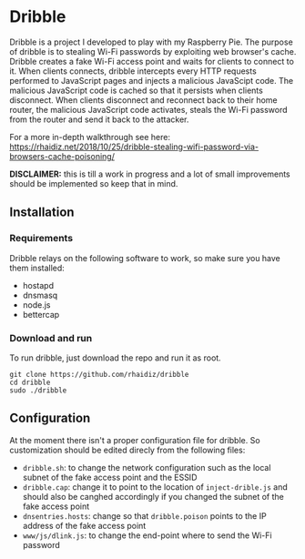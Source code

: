 # Dribble

Dribble is a project I developed to play with my Raspberry Pie. The purpose of dribble is to stealing Wi-Fi passwords by exploiting web browser's cache. Dribble creates a fake Wi-Fi access point and waits for clients to connect to it. When clients connects, dribble intercepts every HTTP requests performed to JavaScript pages and injects a malicious JavaScipt code. The malicious JavaScript code is cached so that it persists when clients disconnect. When clients disconnect and reconnect back to their home router, the malicious JavaScript code activates, steals the Wi-Fi password from the router and send it back to the attacker.

For a more in-depth walkthrough see here: https://rhaidiz.net/2018/10/25/dribble-stealing-wifi-password-via-browsers-cache-poisoning/

**DISCLAIMER:** this is till a work in progress and a lot of small improvements should be implemented so keep that in mind.

## Installation

### Requirements

Dribble relays on the following software to work, so make sure you have them installed:

* hostapd
* dnsmasq
* node.js
* bettercap

### Download and run

To run dribble, just download the repo and run it as root.

    git clone https://github.com/rhaidiz/dribble
    cd dribble
    sudo ./dribble

## Configuration

At the moment there isn't a proper configuration file for dribble. So customization should be edited direcly from the following files:

* `dribble.sh`: to change the network configuration such as the local subnet of the fake access point and the ESSID
* `dribble.cap`: change it to point to the location of `inject-drible.js` and should also be canghed accordingly if you changed the subnet of the fake access point
* `dnsentries.hosts`: change so that `dribble.poison` points to the IP address of the fake access point
* `www/js/dlink.js`: to change the end-point where to send the Wi-Fi password
